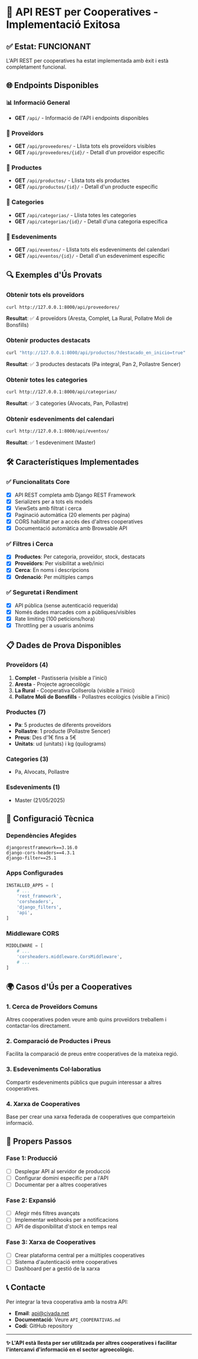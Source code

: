 # 🚀 API REST per Cooperatives - Implementació Exitosa

## ✅ Estat: FUNCIONANT

L'API REST per cooperatives ha estat implementada amb èxit i està completament funcional.

## 🌐 Endpoints Disponibles

### 📊 Informació General
- **GET** `/api/` - Informació de l'API i endpoints disponibles

### 🏪 Proveïdors
- **GET** `/api/proveedores/` - Llista tots els proveïdors visibles
- **GET** `/api/proveedores/{id}/` - Detall d'un proveïdor específic

### 🛒 Productes  
- **GET** `/api/productos/` - Llista tots els productes
- **GET** `/api/productos/{id}/` - Detall d'un producte específic

### 📂 Categories
- **GET** `/api/categorias/` - Llista totes les categories
- **GET** `/api/categorias/{id}/` - Detall d'una categoria específica

### 📅 Esdeveniments
- **GET** `/api/eventos/` - Llista tots els esdeveniments del calendari
- **GET** `/api/eventos/{id}/` - Detall d'un esdeveniment específic

## 🔍 Exemples d'Ús Provats

### Obtenir tots els proveïdors
```bash
curl http://127.0.0.1:8000/api/proveedores/
```
**Resultat**: ✅ 4 proveïdors (Aresta, Complet, La Rural, Pollatre Moli de Bonsfills)

### Obtenir productes destacats
```bash
curl "http://127.0.0.1:8000/api/productos/?destacado_en_inicio=true"
```
**Resultat**: ✅ 3 productes destacats (Pa integral, Pan 2, Pollastre Sencer)

### Obtenir totes les categories
```bash
curl http://127.0.0.1:8000/api/categorias/
```
**Resultat**: ✅ 3 categories (Alvocats, Pan, Pollastre)

### Obtenir esdeveniments del calendari
```bash
curl http://127.0.0.1:8000/api/eventos/
```
**Resultat**: ✅ 1 esdeveniment (Master)

## 🛠️ Característiques Implementades

### ✅ Funcionalitats Core
- [x] API REST completa amb Django REST Framework
- [x] Serializers per a tots els models
- [x] ViewSets amb filtrat i cerca
- [x] Paginació automàtica (20 elements per pàgina)
- [x] CORS habilitat per a accés des d'altres cooperatives
- [x] Documentació automàtica amb Browsable API

### ✅ Filtres i Cerca
- [x] **Productes**: Per categoria, proveïdor, stock, destacats
- [x] **Proveïdors**: Per visibilitat a web/inici
- [x] **Cerca**: En noms i descripcions
- [x] **Ordenació**: Per múltiples camps

### ✅ Seguretat i Rendiment
- [x] API pública (sense autenticació requerida)
- [x] Només dades marcades com a públiques/visibles
- [x] Rate limiting (100 peticions/hora)
- [x] Throttling per a usuaris anònims

## 📋 Dades de Prova Disponibles

### Proveïdors (4)
1. **Complet** - Pastisseria (visible a l'inici)
2. **Aresta** - Projecte agroecològic
3. **La Rural** - Cooperativa Collserola (visible a l'inici)
4. **Pollatre Moli de Bonsfills** - Pollastres ecològics (visible a l'inici)

### Productes (7)
- **Pa**: 5 productes de diferents proveïdors
- **Pollastre**: 1 producte (Pollastre Sencer)
- **Preus**: Des d'1€ fins a 5€
- **Unitats**: ud (unitats) i kg (quilograms)

### Categories (3)
- Pa, Alvocats, Pollastre

### Esdeveniments (1)
- Master (21/05/2025)

## 🔧 Configuració Tècnica

### Dependències Afegides
```
djangorestframework==3.16.0
django-cors-headers==4.3.1
django-filter==25.1
```

### Apps Configurades
```python
INSTALLED_APPS = [
    # ...
    'rest_framework',
    'corsheaders', 
    'django_filters',
    'api',
]
```

### Middleware CORS
```python
MIDDLEWARE = [
    # ...
    'corsheaders.middleware.CorsMiddleware',
    # ...
]
```

## 🌍 Casos d'Ús per a Cooperatives

### 1. **Cerca de Proveïdors Comuns**
Altres cooperatives poden veure amb quins proveïdors treballem i contactar-los directament.

### 2. **Comparació de Productes i Preus**
Facilita la comparació de preus entre cooperatives de la mateixa regió.

### 3. **Esdeveniments Col·laboratius**
Compartir esdeveniments públics que puguin interessar a altres cooperatives.

### 4. **Xarxa de Cooperatives**
Base per crear una xarxa federada de cooperatives que comparteixin informació.

## 🚀 Propers Passos

### Fase 1: Producció
- [ ] Desplegar API al servidor de producció
- [ ] Configurar domini específic per a l'API
- [ ] Documentar per a altres cooperatives

### Fase 2: Expansió
- [ ] Afegir més filtres avançats
- [ ] Implementar webhooks per a notificacions
- [ ] API de disponibilitat d'stock en temps real

### Fase 3: Xarxa de Cooperatives
- [ ] Crear plataforma central per a múltiples cooperatives
- [ ] Sistema d'autenticació entre cooperatives
- [ ] Dashboard per a gestió de la xarxa

## 📞 Contacte

Per integrar la teva cooperativa amb la nostra API:
- **Email**: api@civada.net
- **Documentació**: Veure `API_COOPERATIVAS.md`
- **Codi**: GitHub repository

---

**✨ L'API està llesta per ser utilitzada per altres cooperatives i facilitar l'intercanvi d'informació en el sector agroecològic.**